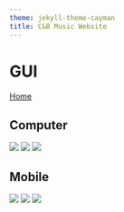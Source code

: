 ```yaml
---
theme: jekyll-theme-cayman
title: C&B Music Website
---
```


<h1>GUI</h1>

<a href="https://JoshFerkins.github.io/EIT-ac-nz-ITPM5240-202051MB-c-b-torture-Website/home.html">Home</a>

<h2>Computer</h2>

<img src="/images/comp_wire_1"/>
<img src="/images/comp_wire_2"/>
<img src="/images/comp_wire_3"/>

<h2>Mobile</h2>

<img src="/images/mobile_music_list"/>
<img src="/images/mobile_music _widg"/>
<img src="/images/mobile_music_half"/>
